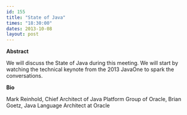 ```yaml
---
id: 155
title: "State of Java"
times: "18:30:00"
dates: 2013-10-08
layout: post
---
```

 **Abstract**

We will discuss the State of Java during this meeting. We will start by watching the technical keynote from the 2013 JavaOne to spark the conversations.  

**Bio**

Mark Reinhold, Chief Architect of Java Platform Group of Oracle, Brian Goetz, Java Language Architect at Oracle

